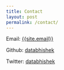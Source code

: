 ```yaml
---
title: Contact
layout: post
permalink: /contact/
---
```


Email: <a href="mailto:{{site.email}}">{{site.email}}</a>

Github: <a href="https://github.com/databhishek">databhishek</a>

Twitter: <a href="https://twitter.com/databhishek">databhishek</a>